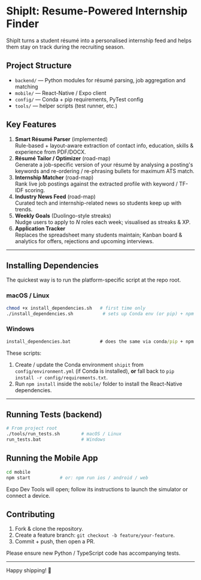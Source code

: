 # ShipIt: Resume-Powered Internship Finder

ShipIt turns a student résumé into a personalised internship feed and helps them stay on track during the recruiting season.

## Project Structure
- `backend/` — Python modules for résumé parsing, job aggregation and matching
- `mobile/`  — React-Native / Expo client
- `config/`  — Conda + pip requirements, PyTest config
- `tools/`   — helper scripts (test runner, etc.)

## Key Features
1. **Smart Résumé Parser** (implemented)  
   Rule-based + layout-aware extraction of contact info, education, skills & experience from PDF/DOCX.
2. **Résumé Tailor / Optimizer** (road-map)  
   Generate a job-specific version of your résumé by analysing a posting's keywords and re-ordering / re-phrasing bullets for maximum ATS match.
3. **Internship Matcher** (road-map)  
   Rank live job postings against the extracted profile with keyword / TF-IDF scoring.
4. **Industry News Feed** (road-map)  
   Curated tech and internship-related news so students keep up with trends.
5. **Weekly Goals** (Duolingo-style streaks)  
   Nudge users to apply to _N_ roles each week; visualised as streaks & XP.
6. **Application Tracker**  
   Replaces the spreadsheet many students maintain; Kanban board & analytics for offers, rejections and upcoming interviews.

---

## Installing Dependencies
The quickest way is to run the platform-specific script at the repo root.

### macOS / Linux
```bash
chmod +x install_dependencies.sh   # first time only
./install_dependencies.sh           # sets up Conda env (or pip) + npm packages
```

### Windows
```cmd
install_dependencies.bat           # does the same via conda/pip + npm
```
These scripts:
1. Create / update the Conda environment `shipit` from `config/environment.yml` (if Conda is installed), **or** fall back to `pip install -r config/requirements.txt`.
2. Run `npm install` inside the `mobile/` folder to install the React-Native dependencies.

---

## Running Tests (backend)
```bash
# From project root
./tools/run_tests.sh        # macOS / Linux
run_tests.bat               # Windows
```

## Running the Mobile App
```bash
cd mobile
npm start           # or: npm run ios / android / web
```
Expo Dev Tools will open; follow its instructions to launch the simulator or connect a device.

## Contributing
1. Fork & clone the repository.
2. Create a feature branch: `git checkout -b feature/your-feature`.
3. Commit + push, then open a PR.

Please ensure new Python / TypeScript code has accompanying tests.

---

Happy shipping! 🚀
